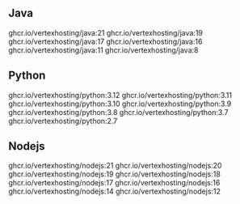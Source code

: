 ## Java

ghcr.io/vertexhosting/java:21
ghcr.io/vertexhosting/java:19
ghcr.io/vertexhosting/java:17
ghcr.io/vertexhosting/java:16
ghcr.io/vertexhosting/java:11
ghcr.io/vertexhosting/java:8

## Python

ghcr.io/vertexhosting/python:3.12
ghcr.io/vertexhosting/python:3.11
ghcr.io/vertexhosting/python:3.10
ghcr.io/vertexhosting/python:3.9
ghcr.io/vertexhosting/python:3.8
ghcr.io/vertexhosting/python:3.7
ghcr.io/vertexhosting/python:2.7

## Nodejs

ghcr.io/vertexhosting/nodejs:21
ghcr.io/vertexhosting/nodejs:20
ghcr.io/vertexhosting/nodejs:19
ghcr.io/vertexhosting/nodejs:18
ghcr.io/vertexhosting/nodejs:17
ghcr.io/vertexhosting/nodejs:16
ghcr.io/vertexhosting/nodejs:14
ghcr.io/vertexhosting/nodejs:12
